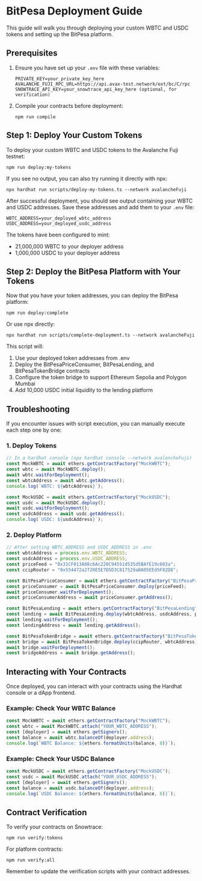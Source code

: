 # BitPesa Deployment Guide

This guide will walk you through deploying your custom WBTC and USDC tokens and setting up the BitPesa platform.

## Prerequisites

1. Ensure you have set up your `.env` file with these variables:
   ```
   PRIVATE_KEY=your_private_key_here
   AVALANCHE_FUJI_RPC_URL=https://api.avax-test.network/ext/bc/C/rpc
   SNOWTRACE_API_KEY=your_snowtrace_api_key_here (optional, for verification)
   ```

2. Compile your contracts before deployment:
   ```
   npm run compile
   ```

## Step 1: Deploy Your Custom Tokens

To deploy your custom WBTC and USDC tokens to the Avalanche Fuji testnet:

```
npm run deploy:my-tokens
```

If you see no output, you can also try running it directly with npx:

```
npx hardhat run scripts/deploy-my-tokens.ts --network avalancheFuji
```

After successful deployment, you should see output containing your WBTC and USDC addresses. Save these addresses and add them to your `.env` file:

```
WBTC_ADDRESS=your_deployed_wbtc_address
USDC_ADDRESS=your_deployed_usdc_address
```

The tokens have been configured to mint:
- 21,000,000 WBTC to your deployer address
- 1,000,000 USDC to your deployer address

## Step 2: Deploy the BitPesa Platform with Your Tokens

Now that you have your token addresses, you can deploy the BitPesa platform:

```
npm run deploy:complete
```

Or use npx directly:

```
npx hardhat run scripts/complete-deployment.ts --network avalancheFuji
```

This script will:
1. Use your deployed token addresses from .env
2. Deploy the BitPesaPriceConsumer, BitPesaLending, and BitPesaTokenBridge contracts
3. Configure the token bridge to support Ethereum Sepolia and Polygon Mumbai
4. Add 10,000 USDC initial liquidity to the lending platform

## Troubleshooting

If you encounter issues with script execution, you can manually execute each step one by one:

### 1. Deploy Tokens
```javascript
// In a hardhat console (npx hardhat console --network avalancheFuji)
const MockWBTC = await ethers.getContractFactory("MockWBTC");
const wbtc = await MockWBTC.deploy();
await wbtc.waitForDeployment();
const wbtcAddress = await wbtc.getAddress();
console.log(`WBTC: ${wbtcAddress}`);

const MockUSDC = await ethers.getContractFactory("MockUSDC");
const usdc = await MockUSDC.deploy();
await usdc.waitForDeployment();
const usdcAddress = await usdc.getAddress();
console.log(`USDC: ${usdcAddress}`);
```

### 2. Deploy Platform
```javascript
// After setting WBTC_ADDRESS and USDC_ADDRESS in .env
const wbtcAddress = process.env.WBTC_ADDRESS;
const usdcAddress = process.env.USDC_ADDRESS;
const priceFeed = "0x31CF013A08c6Ac228C94551d535d5BAfE19c602a";
const ccipRouter = "0x554472a2720E5E7D5D3C817529aBA05EEd5F82D8";

const BitPesaPriceConsumer = await ethers.getContractFactory("BitPesaPriceConsumer");
const priceConsumer = await BitPesaPriceConsumer.deploy(priceFeed);
await priceConsumer.waitForDeployment();
const priceConsumerAddress = await priceConsumer.getAddress();

const BitPesaLending = await ethers.getContractFactory("BitPesaLending");
const lending = await BitPesaLending.deploy(wbtcAddress, usdcAddress, priceFeed);
await lending.waitForDeployment();
const lendingAddress = await lending.getAddress();

const BitPesaTokenBridge = await ethers.getContractFactory("BitPesaTokenBridge");
const bridge = await BitPesaTokenBridge.deploy(ccipRouter, wbtcAddress);
await bridge.waitForDeployment();
const bridgeAddress = await bridge.getAddress();
```

## Interacting with Your Contracts

Once deployed, you can interact with your contracts using the Hardhat console or a dApp frontend.

### Example: Check Your WBTC Balance
```javascript
const MockWBTC = await ethers.getContractFactory("MockWBTC");
const wbtc = await MockWBTC.attach("YOUR_WBTC_ADDRESS");
const [deployer] = await ethers.getSigners();
const balance = await wbtc.balanceOf(deployer.address);
console.log(`WBTC Balance: ${ethers.formatUnits(balance, 8)}`);
```

### Example: Check Your USDC Balance
```javascript
const MockUSDC = await ethers.getContractFactory("MockUSDC");
const usdc = await MockUSDC.attach("YOUR_USDC_ADDRESS");
const [deployer] = await ethers.getSigners();
const balance = await usdc.balanceOf(deployer.address);
console.log(`USDC Balance: ${ethers.formatUnits(balance, 6)}`);
```

## Contract Verification

To verify your contracts on Snowtrace:

```
npm run verify:tokens
```

For platform contracts:
```
npm run verify:all
```

Remember to update the verification scripts with your contract addresses.
